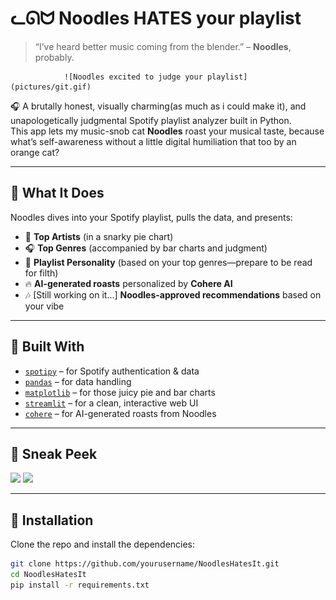 # ᓚᘏᗢ Noodles HATES your playlist

> “I’ve heard better music coming from the blender.” – **Noodles**, probably.

                ![Noodles excited to judge your playlist](pictures/git.gif)

🎧 A brutally honest, visually charming(as much as i could make it), and unapologetically judgmental Spotify playlist analyzer built in Python.  
This app lets my music-snob cat **Noodles** roast your musical taste, because what’s self-awareness without a little digital humiliation that too by an orange cat?

---

## 🚀 What It Does

Noodles dives into your Spotify playlist, pulls the data, and presents:

- 🎤 **Top Artists** (in a snarky pie chart)
- 🎧 **Top Genres** (accompanied by bar charts and judgment)
- 🧠 **Playlist Personality** (based on your top genres—prepare to be read for filth)
- 🔥 **AI-generated roasts** personalized by **Cohere AI**
- 🎶 [Still working on it...] **Noodles-approved recommendations** based on your vibe

---

## 🐍 Built With

- [`spotipy`](https://spotipy.readthedocs.io/) – for Spotify authentication & data
- [`pandas`](https://pandas.pydata.org/) – for data handling
- [`matplotlib`](https://matplotlib.org/) – for those juicy pie and bar charts
- [`streamlit`](https://streamlit.io/) – for a clean, interactive web UI
- [`cohere`](https://cohere.com) – for AI-generated roasts from Noodles

---

## 📸 Sneak Peek

<img src="pictures/screenshot1.png" width="700"/>
<img src="pictures/screenshot2.png" width="700"/>

---

## 💾 Installation

Clone the repo and install the dependencies:

```bash
git clone https://github.com/yourusername/NoodlesHatesIt.git
cd NoodlesHatesIt
pip install -r requirements.txt
```
